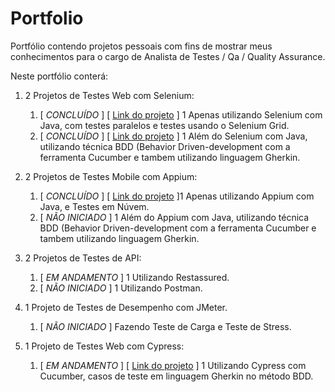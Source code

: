 # Portfolio

Portfólio contendo projetos pessoais com fins de mostrar meus conhecimentos para o cargo de Analista de Testes / Qa / Quality Assurance.

Neste portfólio conterá:

1. 2 Projetos de Testes Web com Selenium: 
   1. [ _CONCLUÍDO_ ] [ [Link do projeto](https://github.com/nimairodrigues/Portfolio/tree/main/projetoselenium/projeto1) ] 1 Apenas utilizando Selenium com Java, com testes paralelos e testes usando o Selenium Grid.
   2. [ _CONCLUÍDO_ ] [ [Link do projeto](https://github.com/nimairodrigues/Portfolio/tree/main/projetoselenium/projeto2) ] 1 Além do Selenium com Java, utilizando técnica BDD (Behavior Driven-development com a ferramenta Cucumber e tambem utilizando linguagem Gherkin.

2. 2 Projetos de Testes Mobile com Appium:
    1. [ _CONCLUÍDO_ ] [ [Link do projeto](https://github.com/nimairodrigues/Portfolio/tree/main/projetoappium/projeto1appium) ]1 Apenas utilizando Appium com Java, e Testes em Núvem.
    2. [ _NÃO INICIADO_ ] 1 Além do Appium com Java, utilizando técnica BDD (Behavior Driven-development com a ferramenta Cucumber e tambem utilizando linguagem Gherkin.

3. 2 Projetos de Testes de API:
    1. [ _EM ANDAMENTO_ ] 1 Utilizando Restassured.
    2. [ _NÃO INICIADO_ ] 1 Utilizando Postman.

4. 1 Projeto de Testes de Desempenho com JMeter.
    1. [ _NÃO INICIADO_ ] Fazendo Teste de Carga e Teste de Stress.
5. 1 Projeto de Testes Web com Cypress:
   1. [ _EM ANDAMENTO_ ] [ [Link do projeto](https://github.com/nimairodrigues/Portfolio/tree/main/projetoCypress) ] 1 Utilizando Cypress com Cucumber, casos de teste em linguagem Gherkin no método BDD.






   
